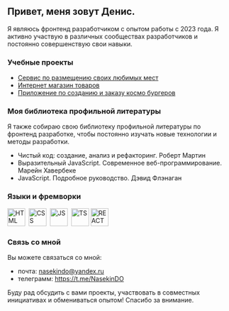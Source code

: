 ## Привет, меня зовут Денис.
Я являюсь фронтенд разработчиком с опытом работы с 2023 года. Я активно участвую в различных сообществах разработчиков и постоянно совершенствую свои навыки.

### Учебные проекты
- <a href = "https://github.com/DenisNasekin/mesto-project-ff">Сервис по размещению своих любимых мест</a> <br>
- <a href = "https://github.com/DenisNasekin/web-larek-frontend">Интернет магазин товаров</a> <br>
- <a href = "https://github.com/DenisNasekin/stellar-burger">Приложение по созданию и заказу космо бургеров</a> <br>

### Моя библиотека профильной литературы
Я также собираю свою библиотеку профильной литературы по фронтенд разработке, чтобы постоянно изучать новые технологии и методы разработки.
- Чистый код: создание, анализ и рефакторинг. Роберт Мартин
- Выразительный JavaScript. Современное веб-программирование. Марейн Хавербеке
- JavaScript. Подробное руководство. Дэвид Флэнаган


### Языки и фремворки
<img src="https://cdn.jsdelivr.net/gh/devicons/devicon@latest/icons/html5/html5-original.svg" title='HTML' width='40' height='40'/>&nbsp;
<img src="https://cdn.jsdelivr.net/gh/devicons/devicon@latest/icons/css3/css3-original.svg" title='CSS' width='40' height='40'/>&nbsp;
<img src="https://cdn.jsdelivr.net/gh/devicons/devicon@latest/icons/javascript/javascript-original.svg" title='JS' width='40' height='40'/>&nbsp;
<img src="https://cdn.jsdelivr.net/gh/devicons/devicon@latest/icons/typescript/typescript-original.svg" title='TS' width='40' height='40'/>
<img src="https://cdn.jsdelivr.net/gh/devicons/devicon@latest/icons/react/react-original.svg" title='REACT' width='40' height='40'/>&nbsp;

### Связь со мной
Вы можете связаться со мной:
- почта: nasekindo@yandex.ru
- телеграмм: https://t.me/NasekinDO
  
Буду рад обсудить с вами проекты, участвовать в совместных инициативах и обмениваться опытом!
Спасибо за внимание.
